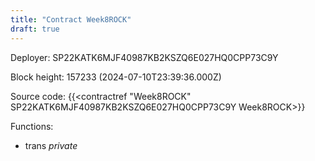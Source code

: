 ```yaml
---
title: "Contract Week8ROCK"
draft: true
---
```

Deployer: SP22KATK6MJF40987KB2KSZQ6E027HQ0CPP73C9Y


 



Block height: 157233 (2024-07-10T23:39:36.000Z)

Source code: {{<contractref "Week8ROCK" SP22KATK6MJF40987KB2KSZQ6E027HQ0CPP73C9Y Week8ROCK>}}

Functions:

* trans _private_
